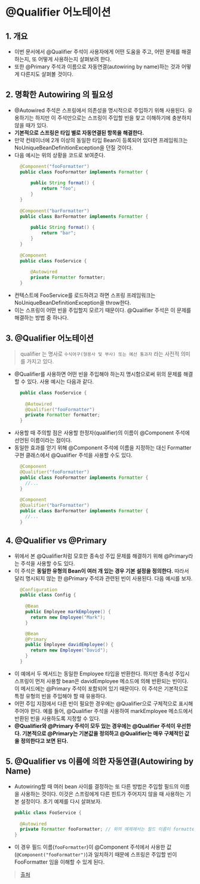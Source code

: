 # @Qualifier 어노테이션

## 1. 개요

* 이번 문서에서 @Qualifier 주석이 사용자에게 어떤 도움을 주고, 어떤 문제를 해결하는지, 또 어떻게 사용하는지 살펴보려 한다.
* 또한 @Primary 주석과 이름으로 자동연결(autowiring by name)하는 것과 어떻게 다른지도 살펴볼 것이다.



## 2. 명확한 Autowiring 의 필요성

* @Autowired 주석은 스프링에서 의존성을 명시적으로 주입하기 위해 사용된다. 유용하기는 하지만 이 주석만으로는 스프링이 주입할 빈을 찾고 이해하기에 충분하지 않을 때가 있다.
* **기본적으로 스프링은 타입 별로 자동연결된 항목을 해결한다.**
* 만약 컨테이너에 2개 이상의 동일한 타입 Bean이 등록되어 있다면 프레임워크는 NoUniqueBeanDefinitionException을 던질 것이다.
* 다음 예시는 위의 상황을 코드로 보여준다.
  ```java
    @Component("fooFormatter")
    public class FooFormatter implements Formatter {
    
        public String format() {
            return "foo";
        }
    }
    
    @Component("barFormatter")
    public class BarFormatter implements Formatter {
    
        public String format() {
            return "bar";
        }
    }
    
    @Component
    public class FooService {
    
        @Autowired
        private Formatter formatter;
    }
  ```
* 컨텍스트에 FooService를 로드하려고 하면 스프링 프레임워크는 NoUniqueBeanDefinitionException을 throw한다. 
* 이는 스프링이 어떤 빈을 주입할지 모르기 때문이다. @Qualifier 주석은 이 문제를 해결하는 방법 중 하나다.



## 3. @Qualifier 어노테이션
> qualifier 는 명사로 `수식어구(형용사 및 부사) 또는 예선 통과자` 라는 사전적 의미를 가지고 있다.

* @Qualifier를 사용하면 어떤 빈을 주입해야 하는지 명시함으로써 위의 문제를 해결할 수 있다. 사용 예시는 다음과 같다.
  ```java
    public class FooService {
      
      @Autowired
      @Qualifier("fooFormatter")
      private Formatter formatter;
    }
  ```
* 사용할 때 주의할 점은 사용할 한정자(qualifier)의 이름이 @Component 주석에 선언된 이름이라는 점이다.
* 동일한 효과를 얻기 위해 @Component 주석에 이름을 지정하는 대신 Formatter 구현 클래스에서 @Qualifier 주석을 사용할 수도 있다.
  ```java
    @Component
    @Qualifier("fooFormatter")
    public class FooFormatter implements Formatter {
      //...
    }
    
    @Component
    @Qualifier("barFormatter")
    public class BarFormatter implements Formatter {
      //...
    }
  ```
  


## 4. @Qualifier vs @Primary

* 위에서 본 @Qualifier처럼 모호한 종속성 주입 문제를 해결하기 위해 @Primary라는 주석을 사용할 수도 있다.
* 이 주석은 **동일한 유형의 Bean이 여러 개 있는 경우 기본 설정을 정의한다.** 따라서 달리 명시되지 않는 한 @Primary 주석과 관련된 빈이 사용된다. 다음 예시를 보자.
  ```java
    @Configuration
    public class Config {
      
      @Bean
      public Employee markEmployee() {
        return new Employee("Mark");
      }
  
      @Bean
      @Primary
      public Employee davidEmployee() {
        return new Employee("David");
      }
    }
  ```
* 이 예에서 두 메서드는 동일한 Employee 타입을 반환한다. 하지만 종속성 주입시 스프링이 먼저 사용할 bean은 davidEmployee 메소드에 의해 반환되는 빈이다. 이 메서드에는 @Primary 주석이 포함되어 있기 때문이다. 이 주석은 기본적으로 특정 유형의 빈을 주입해야 할 때 유용하다.
* 어떤 주입 지점에서 다른 빈이 필요한 경우에는 @Qualifier으로 구체적으로 표시해주어야 한다. 예를 들어, @Qualifier 주석을 사용하여 markEmployee 메소드에서 반환된 빈을 사용하도록 지정할 수 있다.
* **@Qualifier와 @Primary 주석이 모두 있는 경우에는 @Qualifier 주석이 우선한다. 기본적으로 @Primary는 기본값을 정의하고 @Qualifier는 매우 구체적인 값을 정의한다고 보면 된다.**



## 5. @Qualifier vs 이름에 의한 자동연결(Autowiring by Name)

* Autowiring할 때 여러 bean 사이를 결정하는 또 다른 방법은 주입할 필드의 이름을 사용하는 것이다. 이것은 스프링에게 다른 힌트가 주어지지 않을 때 사용하는 기본 설정이다. 초기 예제를 다시 살펴보자.
  ```java
  public class FooService {
     
    @Autowired
    private Formatter fooFormatter; // 위의 예제에서는 필드 이름이 formatter 였다.
  }
  ```
* 이 경우 필드 이름(`fooFormatter`)이 @Component 주석에서 사용한 값(`@Component("fooFormatter")`)과 일치하기 때문에 스프링은 주입할 빈이 FooFormatter 임을 이해할 수 있게 된다.

> [출처](https://www.baeldung.com/spring-qualifier-annotation)
